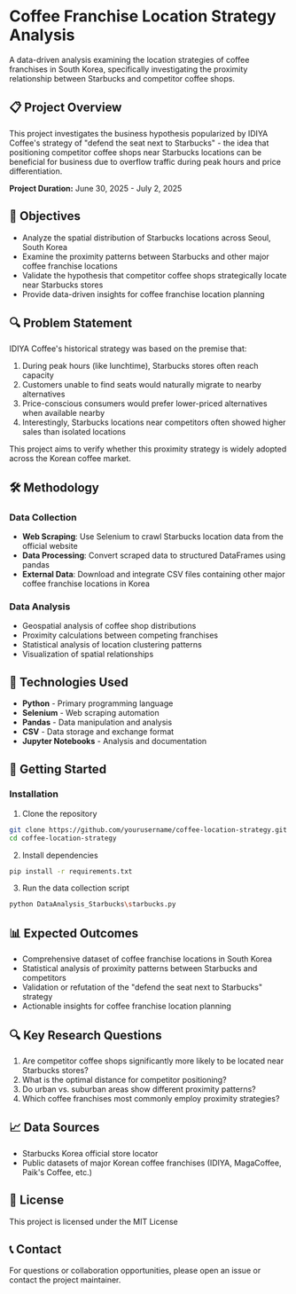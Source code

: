# Coffee Franchise Location Strategy Analysis

A data-driven analysis examining the location strategies of coffee franchises in South Korea, specifically investigating the proximity relationship between Starbucks and competitor coffee shops.

## 📋 Project Overview

This project investigates the business hypothesis popularized by IDIYA Coffee's strategy of "defend the seat next to Starbucks" - the idea that positioning competitor coffee shops near Starbucks locations can be beneficial for business due to overflow traffic during peak hours and price differentiation.

**Project Duration:** June 30, 2025 - July 2, 2025

## 🎯 Objectives

- Analyze the spatial distribution of Starbucks locations across Seoul, South Korea
- Examine the proximity patterns between Starbucks and other major coffee franchise locations
- Validate the hypothesis that competitor coffee shops strategically locate near Starbucks stores
- Provide data-driven insights for coffee franchise location planning

## 🔍 Problem Statement

IDIYA Coffee's historical strategy was based on the premise that:
1. During peak hours (like lunchtime), Starbucks stores often reach capacity
2. Customers unable to find seats would naturally migrate to nearby alternatives
3. Price-conscious consumers would prefer lower-priced alternatives when available nearby
4. Interestingly, Starbucks locations near competitors often showed higher sales than isolated locations

This project aims to verify whether this proximity strategy is widely adopted across the Korean coffee market.

## 🛠️ Methodology

### Data Collection
- **Web Scraping**: Use Selenium to crawl Starbucks location data from the official website
- **Data Processing**: Convert scraped data to structured DataFrames using pandas
- **External Data**: Download and integrate CSV files containing other major coffee franchise locations in Korea

### Data Analysis
- Geospatial analysis of coffee shop distributions
- Proximity calculations between competing franchises
- Statistical analysis of location clustering patterns
- Visualization of spatial relationships

## 🔧 Technologies Used

- **Python** - Primary programming language
- **Selenium** - Web scraping automation
- **Pandas** - Data manipulation and analysis
- **CSV** - Data storage and exchange format
- **Jupyter Notebooks** - Analysis and documentation 

## 🚀 Getting Started

### Installation
1. Clone the repository
```bash
git clone https://github.com/yourusername/coffee-location-strategy.git
cd coffee-location-strategy
```

2. Install dependencies
```bash
pip install -r requirements.txt
```

3. Run the data collection script
```bash
python DataAnalysis_Starbucks\starbucks.py
```

## 📊 Expected Outcomes

- Comprehensive dataset of coffee franchise locations in South Korea
- Statistical analysis of proximity patterns between Starbucks and competitors
- Validation or refutation of the "defend the seat next to Starbucks" strategy
- Actionable insights for coffee franchise location planning

## 🔍 Key Research Questions

1. Are competitor coffee shops significantly more likely to be located near Starbucks stores?
2. What is the optimal distance for competitor positioning?
3. Do urban vs. suburban areas show different proximity patterns?
4. Which coffee franchises most commonly employ proximity strategies?

## 📈 Data Sources

- Starbucks Korea official store locator
- Public datasets of major Korean coffee franchises (IDIYA, MagaCoffee, Paik's Coffee, etc.)

## 📄 License

This project is licensed under the MIT License 

## 📞 Contact

For questions or collaboration opportunities, please open an issue or contact the project maintainer.
